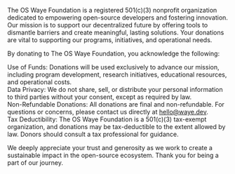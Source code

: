 The OS Waye Foundation is a registered 501(c)(3) nonprofit organization dedicated to empowering open-source developers and fostering innovation. Our mission is to support our decentralized future by offering tools to dismantle barriers and create meaningful, lasting solutions. Your donations are vital to supporting our programs, initiatives, and operational needs.

By donating to The OS Waye Foundation, you acknowledge the following:

Use of Funds: Donations will be used exclusively to advance our mission, including program development, research initiatives, educational resources, and operational costs.<br>
Data Privacy: We do not share, sell, or distribute your personal information to third parties without your consent, except as required by law.<br>
Non-Refundable Donations: All donations are final and non-refundable. For questions or concerns, please contact us directly at hello@waye.dev.<br>
Tax Deductibility: The OS Waye Foundation is a 501(c)(3) tax-exempt organization, and donations may be tax-deductible to the extent allowed by law. Donors should consult a tax professional for guidance.

We deeply appreciate your trust and generosity as we work to create a sustainable impact in the open-source ecosystem. Thank you for being a part of our journey.